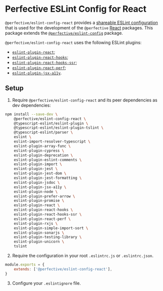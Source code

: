 # Perfective ESLint Config for React

`@perfective/eslint-config-react` provides
a [shareable ESLint configuration](https://eslint.org/docs/developer-guide/shareable-configs)
that is used for the development of the `@perfective` [React](https://reactjs.org) packages.
This package extends the
[`@perfective/eslint-config`](https://www.npmjs.com/package/@perfective/eslint-config) package.

`@perfective/eslint-config-react` uses the following ESLint plugins:

* [`eslint-plugin-react`](https://github.com/yannickcr/eslint-plugin-react);
* [`eslint-plugin-react-hooks`](https://www.npmjs.com/package/eslint-plugin-react-hooks);
* [`eslint-plugin-react-hooks-ssr`](https://github.com/correttojs/eslint-plugin-react-hooks-ssr);
* [`eslint-plugin-react-perf`](https://github.com/cvazac/eslint-plugin-react-perf);
* [`eslint-plugin-jsx-a11y`](https://github.com/jsx-eslint/eslint-plugin-jsx-a11y).


## Setup

1. Require `@perfective/eslint-config-react` and its peer dependencies as dev dependencies:

```bash
npm install --save-dev \
    @perfective/eslint-config-react \
    @typescript-eslint/eslint-plugin \
    @typescript-eslint/eslint-plugin-tslint \
    @typescript-eslint/parser \
    eslint \
    eslint-import-resolver-typescript \
    eslint-plugin-array-func \
    eslint-plugin-cypress \
    eslint-plugin-deprecation \
    eslint-plugin-eslint-comments \
    eslint-plugin-import \
    eslint-plugin-jest \
    eslint-plugin-jest-dom \
    eslint-plugin-jest-formatting \
    eslint-plugin-jsdoc \
    eslint-plugin-jsx-a11y \
    eslint-plugin-node \
    eslint-plugin-prefer-arrow \
    eslint-plugin-promise \
    eslint-plugin-react \
    eslint-plugin-react-hooks \
    eslint-plugin-react-hooks-ssr \
    eslint-plugin-react-perf \
    eslint-plugin-rxjs \
    eslint-plugin-simple-import-sort \
    eslint-plugin-sonarjs \
    eslint-plugin-testing-library \
    eslint-plugin-unicorn \
    tslint
```

2. Require the configuration in your root `.eslintrc.js` or `.eslintrc.json`.
```js
module.exports = {
    extends: ['@perfective/eslint-config-react'],
}
```

3. Configure your `.eslintignore` file.
